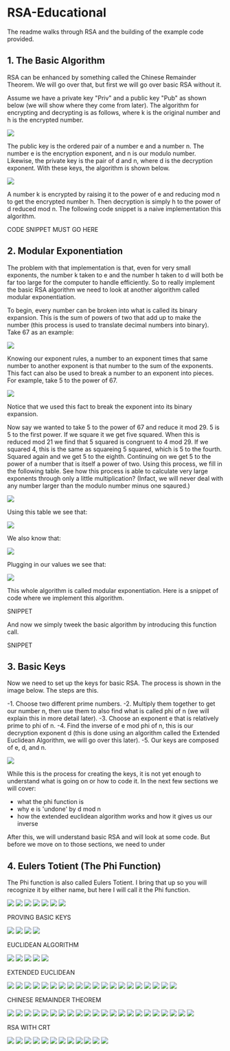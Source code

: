 # RSA-Educational
The readme walks through RSA and the building of the example code provided.




## 1. The Basic Algorithm
RSA can be enhanced by something called the Chinese Remainder Theorem. We will go over 
that, but first we will go over basic RSA without it.

Assume we have a private key "Priv" and a public key "Pub" as shown below (we will 
show where they come from later). The algorithm for encrypting and decrypting is as
follows, where k is the original number and h is the encrypted number.

<img src="imgs/1. BasicAlgorithm/BasicKeys.png">

The public key is the ordered pair of a number e and a number n. The number e is the encryption exponent, and n is our modulo number. Likewise, the private key is the pair
of d and n, where d is the decryption exponent. With these keys, the algorithm is
shown below.

<img src="imgs/1. BasicAlgorithm/BasicAlgorithm.png">

A number k is encrypted by raising it to the power of e and reducing mod n to get the 
encrypted number h. Then decryption is simply h to the power of d reduced mod n. The 
following code snippet is a naive implementation this algorithm.

CODE SNIPPET MUST GO HERE

## 2. Modular Exponentiation

The problem with that implementation is that, even for very small exponents, the number
k taken to e and the number h taken to d will both be far too large for the computer to
handle efficiently. So to really implement the basic RSA algorithm we need to look at
another algorithm called modular exponentiation.

To begin, every number can be broken into what is called its binary expansion. This is
the sum of powers of two that add up to make the number (this process is used to
translate decimal numbers into binary). Take 67 as an example:

<img src="imgs/2. ModularExponentiation/BinaryExpansion.png">

Knowing our exponent rules, a number to an exponent times that same number to another
exponent is that number to the sum of the exponents. This fact can also be used to 
break a number to an exponent into pieces. For example, take 5 to the power of 67.

<img src="imgs/2. ModularExponentiation/BinaryExponents.png">

Notice that we used this fact to break the exponent into its binary expansion.

Now say we wanted to take 5 to the power of 67 and reduce it mod 29. 5 is 5 to the first
power. If we square it we get five squared. When this is reduced mod 21 we find that 5 
squared is congruent to 4 mod 29. If we squared 4, this is the same as squareing 5 
squared, which is 5 to the fourth. Squared again and we get 5 to the eighth. Continuing
on we get 5 to the power of a number that is itself a power of two. Using this process, 
we fill in the following table. See how this process is able to calculate very large 
exponents through only a little multiplication? (Infact, we will never deal with any 
number larger than the modulo number minus one sqaured.)

<img src="imgs/2. ModularExponentiation/PowersTable.png">

Using this table we see that:

<img src="imgs/2. ModularExponentiation/ImportantPowers1.png">

We also know that:

<img src="imgs/2. ModularExponentiation/ImportantPowers2.png">

Plugging in our values we see that:

<img src="imgs/2. ModularExponentiation/FinalAnswer.png">

This whole algorithm is called modular exponentiation. Here is a snippet of code where
we implement this algorithm. 

SNIPPET

And now we simply tweek the basic algorithm by introducing this function call.

SNIPPET

## 3. Basic Keys

Now we need to set up the keys for basic RSA. The process is shown in the image below.
The steps are this.

 -1. Choose two different prime numbers.
 -2. Multiply them together to get our number n, then use them to also find what is called phi of n (we will explain this in more detail later).
 -3. Choose an exponent e that is relatively prime to phi of n.
 -4. Find the inverse of e mod phi of n, this is our decryption exponent d (this is done using an algorithm called the Extended Euclidean Algorithm, we will go over this later).
 -5. Our keys are composed of e, d, and n.

<img src="imgs/3. BasicKeys/KeyCreation.png">

While this is the process for creating the keys, it is not yet enough to understand what is going on or how to code it. In the next few sections we will cover:

 - what the phi function is
 - why e is 'undone' by d mod n
 - how the extended euclidean algorithm works and how it gives us our inverse

After this, we will understand basic RSA and will look at some code. But before we move on to those sections, we need to under

## 4. Eulers Totient (The Phi Function)

The Phi function is also called Eulers Totient. I bring that up so you will recognize 
it by either name, but here I will call it the Phi function. 

<img src="imgs/4. EulersTotient/SemiPrime.png">

<img src="imgs/4. EulersTotient/Prime.png">

<img src="imgs/4. EulersTotient/PrimeFactorizationExample.png">

<img src="imgs/4. EulersTotient/PrimeFactorizationGeneral.png">

<img src="imgs/4. EulersTotient/PhiFunction.png">

<img src="imgs/4. EulersTotient/DerivingSemiPrime.png">

<img src="imgs/4. EulersTotient/DerivingPrime.png">

PROVING BASIC KEYS

<img src="imgs/5. ProvingBasicKeys/EulersTheorem.png">

<img src="imgs/5. ProvingBasicKeys/DivisibleByPhi.png">

<img src="imgs/5. ProvingBasicKeys/MultipleOfPhi.png">

<img src="imgs/5. ProvingBasicKeys/ProvingTheKeysUndo.png">

EUCLIDEAN ALGORITHM

<img src="imgs/6. Euclidean Algorithm/DivisionEquation.png">

<img src="imgs/6. Euclidean Algorithm/DivisionEquationExample.png">

<img src="imgs/6. Euclidean Algorithm/SeriesOfDivisions.png">

<img src="imgs/6. Euclidean Algorithm/RewrittenEquation.png">

<img src="imgs/6. Euclidean Algorithm/EuclideanExample.png">

EXTENDED EUCLIDEAN

<img src="imgs/7. ExtendedEuclidean/GCDEquation.png">

<img src="imgs/7. ExtendedEuclidean/PropertyOfGCDEquation.png">

<img src="imgs/7. ExtendedEuclidean/PropertyOfGCDEquation2.png">

<img src="imgs/7. ExtendedEuclidean/InverseProperty.png">

<img src="imgs/7. ExtendedEuclidean/EuclideanExample.png">

<img src="imgs/7. ExtendedEuclidean/ExtensionExample.png">

<img src="imgs/7. ExtendedEuclidean/AlteredForm.png">

<img src="imgs/7. ExtendedEuclidean/ExampleFirstPart.png">

<img src="imgs/7. ExtendedEuclidean/FirstPartProcess.PNG">

<img src="imgs/7. ExtendedEuclidean/NewSeries1.png">

<img src="imgs/7. ExtendedEuclidean/SecondPartProcess.png">

<img src="imgs/7. ExtendedEuclidean/FinalSeries.png">

<img src="imgs/7. ExtendedEuclidean/ThirdPartProcess.PNG">

<img src="imgs/7. ExtendedEuclidean/ImportantParts.png">

<img src="imgs/7. ExtendedEuclidean/FirstLinearTransformation.png">

<img src="imgs/7. ExtendedEuclidean/AllTransformations.png">

<img src="imgs/7. ExtendedEuclidean/AlteredForm.png">

<img src="imgs/7. ExtendedEuclidean/GeneralTransformations.png">

<img src="imgs/7. ExtendedEuclidean/GCDEquationExample.png">

<img src="imgs/7. ExtendedEuclidean/DotProductForm.PNG">

CHINESE REMAINDER THEOREM

<img src="imgs/8. ChineseRemainderTheorem/InitialQuestion.png">

<img src="imgs/8. ChineseRemainderTheorem/QuestionExample.png">

<img src="imgs/8. ChineseRemainderTheorem/ExampleProcess1.png">

<img src="imgs/8. ChineseRemainderTheorem/ExampleProcess2.png">

<img src="imgs/8. ChineseRemainderTheorem/ExampleProcess3.png">

<img src="imgs/8. ChineseRemainderTheorem/ExampleAnswer.png">

<img src="imgs/8. ChineseRemainderTheorem/SlightGeneralQuestion.png">

<img src="imgs/8. ChineseRemainderTheorem/SlightGeneralProcess1.png">

<img src="imgs/8. ChineseRemainderTheorem/SlightGeneralProcess2.png">

<img src="imgs/8. ChineseRemainderTheorem/SlightGeneralProcess3.png">

<img src="imgs/8. ChineseRemainderTheorem/SlightGeneralAnswer.png">

<img src="imgs/8. ChineseRemainderTheorem/InitialQuestion.png">

<img src="imgs/8. ChineseRemainderTheorem/GeneralAnswer.png">

<img src="imgs/8. ChineseRemainderTheorem/PrimeInverses.png">

<img src="imgs/8. ChineseRemainderTheorem/BreakAndBuildProcess.png">

<img src="imgs/8. ChineseRemainderTheorem/Delta.png">

<img src="imgs/8. ChineseRemainderTheorem/DeltaInverse.png">

<img src="imgs/8. ChineseRemainderTheorem/DeltaAndInverseIdentity.png">

<img src="imgs/8. ChineseRemainderTheorem/Integers.png">

<img src="imgs/8. ChineseRemainderTheorem/DeltasMapping.png">

<img src="imgs/8. ChineseRemainderTheorem/MultiplicationRule.png">

<img src="imgs/8. ChineseRemainderTheorem/ExponentWithCRT.png">

RSA WITH CRT

<img src="imgs/9. RSAwithCRT/EncryptionFunction.png">

<img src="imgs/5. ProvingBasicKeys/EulersTheorem.png">

<img src="imgs/4. EulersTotient/Prime.png">

<img src="imgs/9. RSAwithCRT/e1.png">

<img src="imgs/9. RSAwithCRT/ReducingExponent.png">

<img src="imgs/9. RSAwithCRT/EncryptionFunctionReducedExponent.png">

<img src="imgs/9. RSAwithCRT/EncryptionAlgorithm.png">

<img src="imgs/9. RSAwithCRT/DecryptionExponents.png">

<img src="imgs/9. RSAwithCRT/DecryptionFunction.png">

<img src="imgs/9. RSAwithCRT/DecryptionAlgorithm.png">

<img src="imgs/9. RSAwithCRT/KeyCreation.png">

<img src="imgs/9. RSAwithCRT/Algorithm.png">
